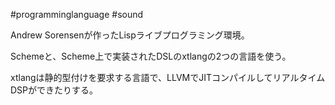 #programminglanguage #sound 

Andrew Sorensenが作ったLispライブプログラミング環境。

Schemeと、Scheme上で実装されたDSLのxtlangの2つの言語を使う。

xtlangは静的型付けを要求する言語で、LLVMでJITコンパイルしてリアルタイムDSPができたりする。